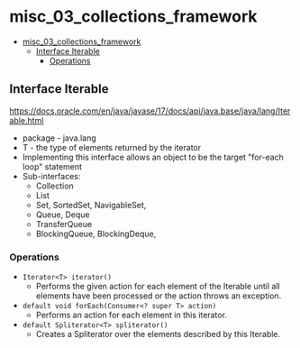 # misc_03_collections_framework

<!-- TOC -->
* [misc_03_collections_framework](#misc_03_collections_framework)
  * [Interface Iterable<T>](#interface-iterablet)
    * [Operations](#operations)
<!-- TOC -->

## Interface Iterable<T>
https://docs.oracle.com/en/java/javase/17/docs/api/java.base/java/lang/Iterable.html

- package - java.lang
- T - the type of elements returned by the iterator
- Implementing this interface allows an object to be the target "for-each loop" statement
- Sub-interfaces: 
  - Collection<E>
  - List<E> 
  - Set<E>, SortedSet<E>, NavigableSet<E>, 
  - Queue<E>, Deque<E>
  - TransferQueue<E>
  - BlockingQueue<E>, BlockingDeque<E>,

### Operations
 - `Iterator<T> iterator()`
   - Performs the given action for each element of the Iterable until all elements have been processed or the action throws an exception.
 - `default void forEach(Consumer<? super T> action)`
   - Performs an action for each element in this iterator.
 - `default Spliterator<T> spliterator()`
   - Creates a Spliterator over the elements described by this Iterable.